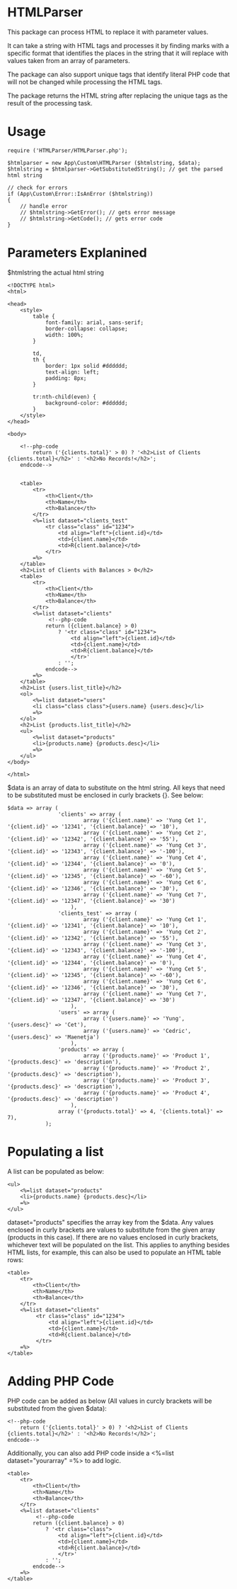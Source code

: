 # HTMLParser

This package can process HTML to replace it with parameter values.

It can take a string with HTML tags and processes it by finding marks with a specific format that identifies the places in the string that it will replace with values taken from an array of parameters.

The package can also support unique tags that identify literal PHP code that will not be changed while processing the HTML tags.

The package returns the HTML string after replacing the unique tags as the result of the processing task.

# Usage
```
require ('HTMLParser/HTMLParser.php');

$htmlparser = new App\Custom\HTMLParser ($htmlstring, $data);
$htmlstring = $htmlparser->GetSubstitutedString(); // get the parsed html string

// check for errors
if (App\Custom\Error::IsAnError ($htmlstring))
{
    // handle error
    // $htmlstring->GetError(); // gets error message
    // $htmlstring->GetCode(); // gets error code
}
```

# Parameters Explanined
$htmlstring the actual html string
```
<!DOCTYPE html>
<html>

<head>
    <style>
        table {
            font-family: arial, sans-serif;
            border-collapse: collapse;
            width: 100%;
        }

        td,
        th {
            border: 1px solid #dddddd;
            text-align: left;
            padding: 8px;
        }

        tr:nth-child(even) {
            background-color: #dddddd;
        }
    </style>
</head>

<body>

    <!--php-code
        return ('{clients.total}' > 0) ? '<h2>List of Clients {clients.total}</h2>' : '<h2>No Records!</h2>';
    endcode-->


    <table>
        <tr>
            <th>Client</th>
            <th>Name</th>
            <th>Balance</th>
        </tr>
        <%=list dataset="clients_test"
            <tr class="class" id="1234">
                <td align="left">{client.id}</td>
                <td>{client.name}</td>
                <td>R{client.balance}</td>
            </tr>
        =%>
    </table>
    <h2>List of Clients with Balances > 0</h2>
    <table>
        <tr>
            <th>Client</th>
            <th>Name</th>
            <th>Balance</th>
        </tr>
        <%=list dataset="clients"
             <!--php-code
            return ({client.balance} > 0) 
                ? '<tr class="class" id="1234">
                    <td align="left">{client.id}</td>
                    <td>{client.name}</td>
                    <td>R{client.balance}</td>
                    </tr>' 
                : '';
            endcode-->
        =%>
    </table>
    <h2>List {users.list_title}</h2>
    <ol>
        <%=list dataset="users"
        <li class="class class">{users.name} {users.desc}</li>
        =%>
    </ol>
    <h2>List {products.list_title}</h2>
    <ul>
        <%=list dataset="products"
        <li>{products.name} {products.desc}</li>
        =%>
    </ul>
</body>

</html>
```

$data is an array of data to substitute on the html string. All keys that need to be substituted must be enclosed in curly brackets {}. See below:

```
$data => array (
                'clients' => array (
                        array ('{client.name}' => 'Yung Cet 1', '{client.id}' => '12341', '{client.balance}' => '10'),
                        array ('{client.name}' => 'Yung Cet 2', '{client.id}' => '12342', '{client.balance}' => '55'),
                        array ('{client.name}' => 'Yung Cet 3', '{client.id}' => '12343', '{client.balance}' => '-100'),
                        array ('{client.name}' => 'Yung Cet 4', '{client.id}' => '12344', '{client.balance}' => '0'),
                        array ('{client.name}' => 'Yung Cet 5', '{client.id}' => '12345', '{client.balance}' => '-60'),
                        array ('{client.name}' => 'Yung Cet 6', '{client.id}' => '12346', '{client.balance}' => '30'),
                        array ('{client.name}' => 'Yung Cet 7', '{client.id}' => '12347', '{client.balance}' => '30')
                    ),
                'clients_test' => array (
                        array ('{client.name}' => 'Yung Cet 1', '{client.id}' => '12341', '{client.balance}' => '10'),
                        array ('{client.name}' => 'Yung Cet 2', '{client.id}' => '12342', '{client.balance}' => '55'),
                        array ('{client.name}' => 'Yung Cet 3', '{client.id}' => '12343', '{client.balance}' => '-100'),
                        array ('{client.name}' => 'Yung Cet 4', '{client.id}' => '12344', '{client.balance}' => '0'),
                        array ('{client.name}' => 'Yung Cet 5', '{client.id}' => '12345', '{client.balance}' => '-60'),
                        array ('{client.name}' => 'Yung Cet 6', '{client.id}' => '12346', '{client.balance}' => '30'),
                        array ('{client.name}' => 'Yung Cet 7', '{client.id}' => '12347', '{client.balance}' => '30')
                    ),
                'users' => array (
                        array ('{users.name}' => 'Yung', '{users.desc}' => 'Cet'), 
                        array ('{users.name}' => 'Cedric', '{users.desc}' => 'Maenetja')
                    ), 
                'products' => array (
                        array ('{products.name}' => 'Product 1', '{products.desc}' => 'description'), 
                        array ('{products.name}' => 'Product 2', '{products.desc}' => 'description'),
                        array ('{products.name}' => 'Product 3', '{products.desc}' => 'description'), 
                        array ('{products.name}' => 'Product 4', '{products.desc}' => 'description')
                    ),
                array ('{products.total}' => 4, '{clients.total}' => 7),
            );
```

# Populating a list
A list can be populated as below:
```
<ul>
    <%=list dataset="products"
    <li>{products.name} {products.desc}</li>
    =%>
</ul>
 ```
 
dataset="products" specifies the array key from the $data. Any values enclosed in curly brackets are values to substitute from the given array (products in this case). If there are no values enclosed in curly brackets, whichever text will be populated on the list. This applies to anything besides HTML lists, for example, this can also be used to populate an HTML table rows:
```
<table>
    <tr>
        <th>Client</th>
        <th>Name</th>
        <th>Balance</th>
    </tr>
    <%=list dataset="clients"
         <tr class="class" id="1234">
             <td align="left">{client.id}</td>
             <td>{client.name}</td>
             <td>R{client.balance}</td>
         </tr>
    =%>
</table>
```

# Adding PHP Code
PHP code can be added as below (All values in curcly brackets will be substituted from the given $data):

```
<!--php-code
    return ('{clients.total}' > 0) ? '<h2>List of Clients {clients.total}</h2>' : '<h2>No Records!</h2>';
endcode-->
```

Additionally, you can also add PHP code inside a <%=list dataset="yourarray" =%> to add logic.
```
<table>
    <tr>
        <th>Client</th>
        <th>Name</th>
        <th>Balance</th>
    </tr>
    <%=list dataset="clients"
         <!--php-code
        return ({client.balance} > 0) 
            ? '<tr class="class">
                <td align="left">{client.id}</td>
                <td>{client.name}</td>
                <td>R{client.balance}</td>
                </tr>' 
            : '';
        endcode-->
    =%>
</table>
 ```
